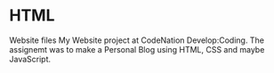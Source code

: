 # HTML
Website files
My Website project at CodeNation Develop:Coding. The assignemt was to make a Personal Blog using HTML, CSS and maybe JavaScript.
